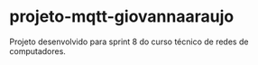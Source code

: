 # projeto-mqtt-giovannaaraujo
Projeto desenvolvido para sprint 8 do curso técnico de redes de computadores.
